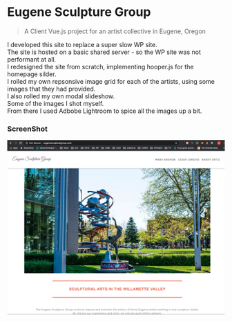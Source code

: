 # Eugene Sculpture Group

> A Client Vue.js project for an artist collective in Eugene, Oregon

I developed this site to replace a super slow WP site.  
The site is hosted on a basic shared server - so the WP site was not performant at all.  
I redesigned the site from scratch, implementing hooper.js for the homepage silder.  
I rolled my own repsonsive image grid for each of the artists, using some images that they had provided.  
I also rolled my own modal slideshow.  
Some of the images I shot myself.  
From there I used Adbobe Lightroom to spice all the images up a bit.  

### ScreenShot
![Eugene Sculpture Group](https://github.com/kdjordan/esgroup/blob/master/esg-screenshot.png)


